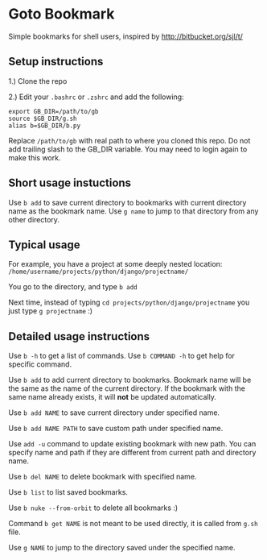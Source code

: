 Goto Bookmark
=============

Simple bookmarks for shell users, inspired by http://bitbucket.org/sjl/t/

Setup instructions
------------------

1.) Clone the repo

2.) Edit your `.bashrc` or `.zshrc` and add the following:

    export GB_DIR=/path/to/gb
    source $GB_DIR/g.sh
    alias b=$GB_DIR/b.py

Replace `/path/to/gb` with real path to where you cloned this repo. 
Do not add trailing slash to the GB_DIR variable. You may need to login again to make this work.

Short usage instuctions
-----------------------

Use `b add` to save current directory to bookmarks with current directory name as the bookmark name.
Use `g name` to jump to that directory from any other directory.

Typical usage
-------------

For example, you have a project at some deeply nested location: `/home/username/projects/python/django/projectname/`

You go to the directory, and type `b add`

Next time, instead of typing `cd projects/python/django/projectname` you just type `g projectname` :)

Detailed usage instructions
---------------------------

Use `b -h` to get a list of commands.
Use `b COMMAND -h` to get help for specific command.

Use `b add` to add current directory to bookmarks. 
Bookmark name will be the same as the name of the current directory. 
If the bookmark with the same name already exists, it will __not__ be updated automatically.

Use `b add NAME` to save current directory under specified name.

Use `b add NAME PATH` to save custom path under specified name.

Use `add -u` command to update existing bookmark with new path. 
You can specify name and path if they are different from current path and directory name.

Use `b del NAME` to delete bookmark with specified name.

Use `b list` to list saved bookmarks.

Use `b nuke --from-orbit` to delete all bookmarks :)

Command `b get NAME` is not meant to be used directly, it is called from `g.sh` file.

Use `g NAME` to jump to the directory saved under the specified name.
